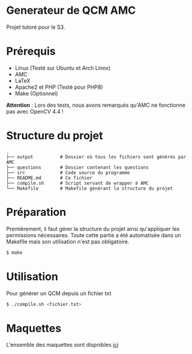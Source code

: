 # Generateur de QCM AMC

Projet tutoré pour le S3.

# Prérequis
- Linux (Testé sur Ubuntu et Arch Linnx)
- AMC 
- LaTeX
- Apache2 et PHP (Testé pour PHP8)
- Make (Optionnel) 

__Attention__ : Lors des tests, nous avons remarqués qu'AMC ne fonctionne pas avec OpenCV 4.4 !
  
# Structure du projet
```
.
├── output          # Dossier où tous les fichiers sont générés par AMC
├── questions       # Dossier contenant les questions
├── src             # Code source du programme
├── README.md       # Ce fichier
├── compile.sh      # Script servant de wrapper à AMC
└── Makefile        # Makefile générant la structure du projet 
```

# Préparation
Premièrement, il faut gérer la structure du projet ainsi qu'appliquer les permissions nécessaires.
Toute cette partie a été automatisée dans un Makefile mais son utilisation n'est pas obligatoire.
```sh
$ make
```

# Utilisation
Pour générer un QCM depuis un fichier txt
```sh
$ ./compile.sh <fichier.txt>
```

# Maquettes
L'ensemble des maquettes sont dispnibles [ici](maquettes/README.md)
